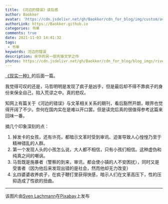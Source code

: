 ```yaml
---
title: 《河边的错误》读后感
author: Baokker
avatar: 'https://cdn.jsdelivr.net/gh/Baokker/cdn_for_blog/img/custom/avatar.jpg'
authorLink: https://Baokker.github.io
categories: 书单
comments: true
date: 2021-11-03 14:41:32
tags:
 - 书单
keywords: 河边的错误
description: 余华的另一部先锋文学之作
photos: https://cdn.jsdelivr.net/gh/Baokker/cdn_for_blog/blog_imgs/river-g492e34d96_1920.jpg
---
```


[《现实一种》](https://baokker.github.io/2021/08/02/%E3%80%8A%E7%8E%B0%E5%AE%9E%E4%B8%80%E7%A7%8D%E3%80%8B%E8%AF%BB%E5%90%8E%E6%84%9F/)的后面一篇。

我觉得可叹的还是，马哲明明是发现了疯子是凶手，但是最后却不得不靠疯子的身份来保全自己，陷入荒谬之中。真的悲叹。

知网上有篇关于《河边的错误》与文革相关关系的期刊，看后豁然开朗，眼界也觉得开阔了不少。奈何在国内实在是难以开口罢。但是读完后真的很值得参考这篇来回味一番。

摘几个印象深刻的点：

1. 掉发卡的女孩，还有许亮，都暗示文革时受到审讯、迫害导致人心惶惶乃至于精神错乱的人群。
2. 第一个发现人头的小孩怎么说，大人都不相信，只有小孩们相信。这种虚伪和纯真之间的嘲讽。
3. 马哲既是施暴者（警察的到来，审讯，都会使小镇的人不安困扰），同时又是受害者（因为他后来发现出错的是社会，然而他却无力改变）
4. 幺四婆婆收养疯子，在疯子鞭打里获得快感，暗示人们在文革高压下，性的压抑造成了性欲的扭曲。

---

该图片由<a href="https://pixabay.com/zh/users/seaq68-4191072/?utm_source=link-attribution&amp;utm_medium=referral&amp;utm_campaign=image&amp;utm_content=2951997">Sven Lachmann</a>在<a href="https://pixabay.com/zh/?utm_source=link-attribution&amp;utm_medium=referral&amp;utm_campaign=image&amp;utm_content=2951997">Pixabay</a>上发布


